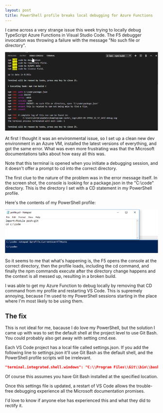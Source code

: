 ```yaml
---
layout: post
title: PowerShell profile breaks local debugging for Azure Functions 
---
```


I came across a very strange issue this week trying to locally debug TypeScript Azure Functions in Visual Studio Code.  The F5 debugger invocation was throwing a failure with the message "No such file or directory". 

![screenshot](/images/vscode-funcs/console.png "Console Screen shot")

At first I thought it was an environmental issue, so I set up a clean new dev environment in an Azure VM, installed the latest versions of everything, and got the same error. What was even more frustrating was that the Microsoft documentations talks about how easy all this was.

Note that this terminal is opened when you initiate a debugging session, and it doesn't offer a prompt to cd into the correct directory.

The first clue to the nature of the problem was in the error message itself. In the screen shot, the console is looking for a package.json in the "C:\code" directory. This is the directory I set with a CD statement in my PowerShell profile.

Here's the contents of my PowerShell profile:

![screenshot](/images/vscode-funcs/profile.png "Console Screen shot")

So it seems to me that what's happening is, the F5 opens the console at the correct directory, then the profile loads, including the cd command, and finally the npm commands execute after the directory change happens and the context is all messed up, resulting in a broken build.

I was able to get my Azure Function to debug locally by removing that CD command from my profile and restarting VS Code. This is supremely annoying, because I'm used to my PowerShell sessions starting in the place where I'm most likely to be using them.

## The fix

This is not ideal for me, bacause I do love my PowerShell, but the solution I came up with was to set the default shell at the project level to use Git Bash. You could probably also get away with setting cmd.exe.

Each VS Code project has a local file called settings.json. If you add the following line to settings.json it'll use Git Bash as the default shell, and the PowerShell profile scripts will be irrelevant.

```json
"terminal.integrated.shell.windows": "C:\\Program Files\\Git\\bin\\bash.exe"
```

Of course this assumes you have Git Bash installed at the specified location.

Once this settings file is updated, a restart of VS Code allows the trouble-free debugging experience all the Microsoft documentation promises.

I'd love to know if anyone else has experienced this and what they did to rectify it.
